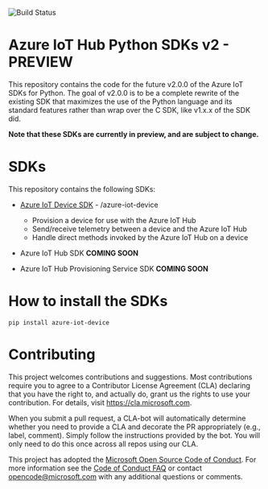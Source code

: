 ![Build Status](https://azure-iot-sdks.visualstudio.com/azure-iot-sdks/_apis/build/status/python/python-preview)

# Azure IoT Hub Python SDKs v2 - PREVIEW

This repository contains the code for the future v2.0.0 of the Azure IoT SDKs for Python. The goal of v2.0.0 is to be a complete rewrite of the existing SDK that maximizes the use of the Python language and its standard features rather than wrap over the C SDK, like v1.x.x of the SDK did.

**Note that these SDKs are currently in preview, and are subject to change.**

# SDKs

This repository contains the following SDKs:

* [Azure IoT Device SDK](azure-iot-device) - /azure-iot-device
    * Provision a device for use with the Azure IoT Hub
    * Send/receive telemetry between a device and the Azure IoT Hub
    * Handle direct methods invoked by the Azure IoT Hub on a device

* Azure IoT Hub SDK **COMING SOON**

* Azure IoT Hub Provisioning Service SDK **COMING SOON**

# How to install the SDKs

```
pip install azure-iot-device
```

# Contributing

This project welcomes contributions and suggestions.  Most contributions require you to agree to a
Contributor License Agreement (CLA) declaring that you have the right to, and actually do, grant us
the rights to use your contribution. For details, visit https://cla.microsoft.com.

When you submit a pull request, a CLA-bot will automatically determine whether you need to provide
a CLA and decorate the PR appropriately (e.g., label, comment). Simply follow the instructions
provided by the bot. You will only need to do this once across all repos using our CLA.

This project has adopted the [Microsoft Open Source Code of Conduct](https://opensource.microsoft.com/codeofconduct/).
For more information see the [Code of Conduct FAQ](https://opensource.microsoft.com/codeofconduct/faq/) or
contact [opencode@microsoft.com](mailto:opencode@microsoft.com) with any additional questions or comments.
